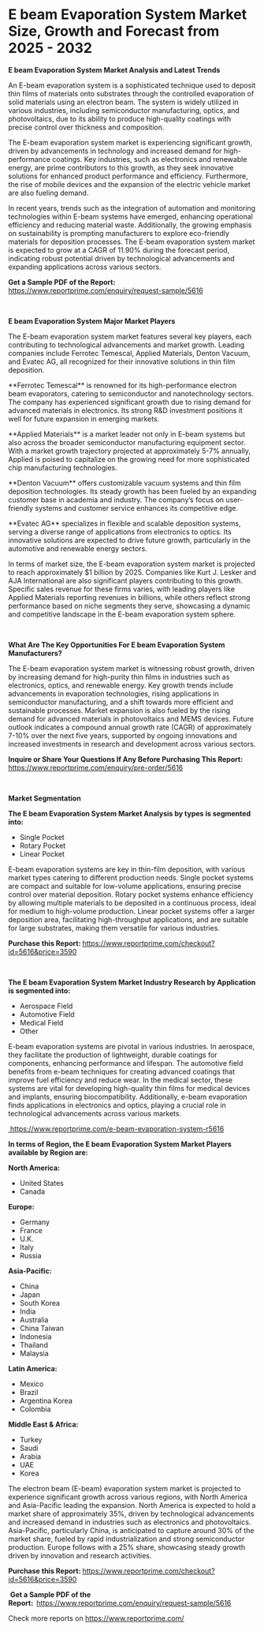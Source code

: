 <p><h1>E beam Evaporation System Market Size, Growth and Forecast from 2025 - 2032</h1></p><p><strong>E beam Evaporation System Market Analysis and Latest Trends</strong></p>
<p><p>An E-beam evaporation system is a sophisticated technique used to deposit thin films of materials onto substrates through the controlled evaporation of solid materials using an electron beam. The system is widely utilized in various industries, including semiconductor manufacturing, optics, and photovoltaics, due to its ability to produce high-quality coatings with precise control over thickness and composition.</p><p>The E-beam evaporation system market is experiencing significant growth, driven by advancements in technology and increased demand for high-performance coatings. Key industries, such as electronics and renewable energy, are prime contributors to this growth, as they seek innovative solutions for enhanced product performance and efficiency. Furthermore, the rise of mobile devices and the expansion of the electric vehicle market are also fueling demand.</p><p>In recent years, trends such as the integration of automation and monitoring technologies within E-beam systems have emerged, enhancing operational efficiency and reducing material waste. Additionally, the growing emphasis on sustainability is prompting manufacturers to explore eco-friendly materials for deposition processes. The E-beam evaporation system market is expected to grow at a CAGR of 11.90% during the forecast period, indicating robust potential driven by technological advancements and expanding applications across various sectors.</p></p>
<p><strong>Get a Sample PDF of the Report:&nbsp;</strong> <a href="https://www.reportprime.com/enquiry/request-sample/5616?utm_campaign=3312&utm_medium=2&utm_source=Github&utm_content=ia&utm_term=19032025&utm_id=e-beam-evaporation-system">https://www.reportprime.com/enquiry/request-sample/5616</a></p>
<p>&nbsp;</p>
<p><strong>E beam Evaporation System Major Market Players</strong></p>
<p><p>The E-beam evaporation system market features several key players, each contributing to technological advancements and market growth. Leading companies include Ferrotec Temescal, Applied Materials, Denton Vacuum, and Evatec AG, all recognized for their innovative solutions in thin film deposition.</p><p>**Ferrotec Temescal** is renowned for its high-performance electron beam evaporators, catering to semiconductor and nanotechnology sectors. The company has experienced significant growth due to rising demand for advanced materials in electronics. Its strong R&D investment positions it well for future expansion in emerging markets.</p><p>**Applied Materials** is a market leader not only in E-beam systems but also across the broader semiconductor manufacturing equipment sector. With a market growth trajectory projected at approximately 5-7% annually, Applied is poised to capitalize on the growing need for more sophisticated chip manufacturing technologies.</p><p>**Denton Vacuum** offers customizable vacuum systems and thin film deposition technologies. Its steady growth has been fueled by an expanding customer base in academia and industry. The company’s focus on user-friendly systems and customer service enhances its competitive edge.</p><p>**Evatec AG** specializes in flexible and scalable deposition systems, serving a diverse range of applications from electronics to optics. Its innovative solutions are expected to drive future growth, particularly in the automotive and renewable energy sectors.</p><p>In terms of market size, the E-beam evaporation system market is projected to reach approximately $1 billion by 2025. Companies like Kurt J. Lesker and AJA International are also significant players contributing to this growth. Specific sales revenue for these firms varies, with leading players like Applied Materials reporting revenues in billions, while others reflect strong performance based on niche segments they serve, showcasing a dynamic and competitive landscape in the E-beam evaporation system sphere.</p></p>
<p>&nbsp;</p>
<p><strong>What Are The Key Opportunities For E beam Evaporation System Manufacturers?</strong></p>
<p><p>The E-beam evaporation system market is witnessing robust growth, driven by increasing demand for high-purity thin films in industries such as electronics, optics, and renewable energy. Key growth trends include advancements in evaporation technologies, rising applications in semiconductor manufacturing, and a shift towards more efficient and sustainable processes. Market expansion is also fueled by the rising demand for advanced materials in photovoltaics and MEMS devices. Future outlook indicates a compound annual growth rate (CAGR) of approximately 7-10% over the next five years, supported by ongoing innovations and increased investments in research and development across various sectors.</p></p>
<p><strong>Inquire or Share Your Questions If Any Before Purchasing This Report:</strong> <a href="https://www.reportprime.com/enquiry/pre-order/5616?utm_campaign=3312&utm_medium=2&utm_source=Github&utm_content=ia&utm_term=19032025&utm_id=e-beam-evaporation-system">https://www.reportprime.com/enquiry/pre-order/5616</a></p>
<p>&nbsp;</p>
<p><strong>Market Segmentation</strong></p>
<p><strong>The E beam Evaporation System Market Analysis by types is segmented into:</strong></p>
<p><ul><li>Single Pocket</li><li>Rotary Pocket</li><li>Linear Pocket</li></ul></p>
<p><p>E-beam evaporation systems are key in thin-film deposition, with various market types catering to different production needs. Single pocket systems are compact and suitable for low-volume applications, ensuring precise control over material deposition. Rotary pocket systems enhance efficiency by allowing multiple materials to be deposited in a continuous process, ideal for medium to high-volume production. Linear pocket systems offer a larger deposition area, facilitating high-throughput applications, and are suitable for large substrates, making them versatile for various industries.</p></p>
<p><strong>Purchase this Report:&nbsp;</strong><a href="https://www.reportprime.com/checkout?id=5616&price=3590&utm_campaign=3312&utm_medium=2&utm_source=Github&utm_content=ia&utm_term=19032025&utm_id=e-beam-evaporation-system">https://www.reportprime.com/checkout?id=5616&price=3590</a></p>
<p>&nbsp;</p>
<p><strong>The E beam Evaporation System Market Industry Research by Application is segmented into:</strong></p>
<p><ul><li>Aerospace Field</li><li>Automotive Field</li><li>Medical Field</li><li>Other</li></ul></p>
<p><p>E-beam evaporation systems are pivotal in various industries. In aerospace, they facilitate the production of lightweight, durable coatings for components, enhancing performance and lifespan. The automotive field benefits from e-beam techniques for creating advanced coatings that improve fuel efficiency and reduce wear. In the medical sector, these systems are vital for developing high-quality thin films for medical devices and implants, ensuring biocompatibility. Additionally, e-beam evaporation finds applications in electronics and optics, playing a crucial role in technological advancements across various markets.</p></p>
<p><a href="https://www.reportprime.com/e-beam-evaporation-system-r5616?utm_campaign=3312&utm_medium=2&utm_source=Github&utm_content=ia&utm_term=19032025&utm_id=e-beam-evaporation-system">&nbsp;https://www.reportprime.com/e-beam-evaporation-system-r5616</a></p>
<p><strong>In terms of Region, the E beam Evaporation System Market Players available by Region are:</strong></p>
<p>
    <p> <strong> North America: </strong>
        <ul>
            <li>United States</li>
            <li>Canada</li>
        </ul>
        </p> 
    <p> <strong> Europe: </strong>
        <ul>
            <li>Germany</li>
            <li>France</li>
            <li>U.K.</li>
            <li>Italy</li>
            <li>Russia</li>
        </ul>
        </p> 
    <p> <strong> Asia-Pacific: </strong>
        <ul>
            <li>China</li>
            <li>Japan</li>
            <li>South Korea</li>
            <li>India</li>
            <li>Australia</li>
            <li>China Taiwan</li>
            <li>Indonesia</li>
            <li>Thailand</li>
            <li>Malaysia</li>
        </ul>
        </p> 
    <p> <strong> Latin America: </strong>
        <ul>
            <li>Mexico</li>
            <li>Brazil</li>
            <li>Argentina Korea</li>
            <li>Colombia</li>
        </ul>
        </p> 
    <p> <strong> Middle East & Africa: </strong>
        <ul>
            <li>Turkey</li>
            <li>Saudi</li>
            <li>Arabia</li>
            <li>UAE</li>
            <li>Korea</li>
        </ul>
    </p>
    </p>
<p><p>The electron beam (E-beam) evaporation system market is projected to experience significant growth across various regions, with North America and Asia-Pacific leading the expansion. North America is expected to hold a market share of approximately 35%, driven by technological advancements and increased demand in industries such as electronics and photovoltaics. Asia-Pacific, particularly China, is anticipated to capture around 30% of the market share, fueled by rapid industrialization and strong semiconductor production. Europe follows with a 25% share, showcasing steady growth driven by innovation and research activities.</p></p>
<p><strong>Purchase this Report: </strong><a href="https://www.reportprime.com/checkout?id=5616&price=3590&utm_campaign=3312&utm_medium=2&utm_source=Github&utm_content=ia&utm_term=19032025&utm_id=e-beam-evaporation-system">https://www.reportprime.com/checkout?id=5616&price=3590</a></p>
<p>&nbsp;<strong>Get a Sample PDF of the Report:&nbsp;&nbsp;</strong><a href="https://www.reportprime.com/enquiry/request-sample/5616?utm_campaign=3312&utm_medium=2&utm_source=Github&utm_content=ia&utm_term=19032025&utm_id=e-beam-evaporation-system">https://www.reportprime.com/enquiry/request-sample/5616</a></p>
<p><strong></strong></p>
<p>Check more reports on <a href="https://www.reportprime.com/?utm_campaign=3312&utm_medium=2&utm_source=Github&utm_content=ia&utm_term=19032025&utm_id=e-beam-evaporation-system">https://www.reportprime.com/</a></p>